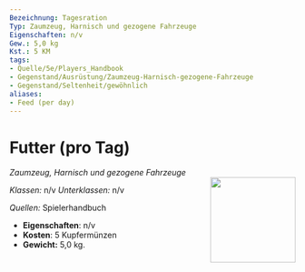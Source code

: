 ```yaml
---
Bezeichnung: Tagesration
Typ: Zaumzeug, Harnisch und gezogene Fahrzeuge
Eigenschaften: n/v
Gew.: 5,0 kg
Kst.: 5 KM
tags:
- Quelle/5e/Players_Handbook
- Gegenstand/Ausrüstung/Zaumzeug-Harnisch-gezogene-Fahrzeuge
- Gegenstand/Seltenheit/gewöhnlich
aliases:
- Feed (per day)
---
```

# Futter (pro Tag)
*Zaumzeug, Harnisch und gezogene Fahrzeuge*  
<img src="Symbolik/Gegenstände.webp" align="right" width="150">

_Klassen:_ n/v 
_Unterklassen:_  n/v

_Quellen:_ Spielerhandbuch

- **Eigenschaften**: n/v
- **Kosten**: 5 Kupfermünzen
- **Gewicht:** 5,0 kg.